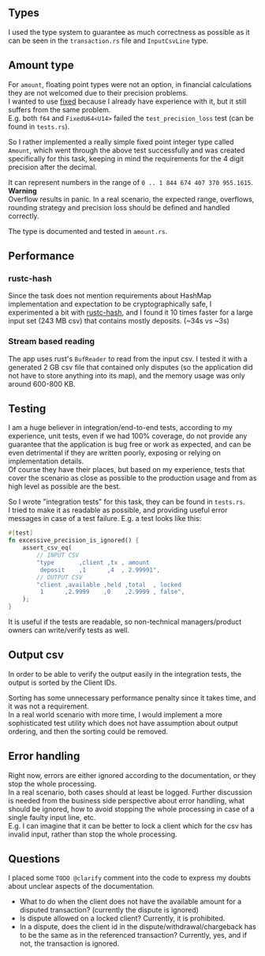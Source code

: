 

## Types
I used the type system to guarantee as much correctness as possible as it can be seen in the 
`transaction.rs` file and `InputCsvLine` type.

## Amount type
For `amount`, floating point types were not an option, in financial calculations they are not
welcomed due to their precision problems.  
I wanted to use [fixed](https://crates.io/crates/fixed) because I already have experience
with it, but it still suffers from the same problem.   
E.g. both `f64` and `FixedU64<U14>` failed the `test_precision_loss` test (can be found in `tests.rs`).

So I rather implemented a really simple fixed point integer type called `Amount`, which went
through the above test successfully and was created specifically for this task, keeping in mind
the requirements for the 4 digit precision after the decimal.  

It can represent numbers in the range of `0 .. 1 844 674 407 370 955.1615`.  
**Warning**  
Overflow results in panic. In a real scenario, the expected range, overflows,
rounding strategy and precision loss should be defined and handled correctly.

The type is documented and tested in `amount.rs`.

## Performance 

### rustc-hash

Since the task does not mention requirements about HashMap implementation and expectation to be
cryptographically safe, I experimented a bit
with [rustc-hash](https://crates.io/crates/rustc-hash), and I found it 10 times faster for a large input set (243 MB csv) that contains mostly
deposits. (~34s vs ~3s)

### Stream based reading
The app uses rust's `BufReader` to read from the input csv. I tested it with a generated 2 GB csv file that contained
only disputes (so the application did not have to store anything into its map), and the memory usage
was only around 600-800 KB.


## Testing
I am a huge believer in integration/end-to-end tests, according to my experience,
unit tests, even if we had 100% coverage, do not provide any guarantee that the
application is bug free or work as expected, and can be even detrimental if they are written poorly, exposing or
relying on implementation details.  
Of course they have their places, but based on my experience, tests that cover the
scenario as close as possible to the production usage and from as high level as possible
are the best.  

So I wrote "integration tests" for this task, they can be found in `tests.rs`.  
I tried to make it as readable as possible, and providing useful error messages in case
of a test failure. E.g. a test looks like this:
```rust
#[test]
fn excessive_precision_is_ignored() {
    assert_csv_eq(
        // INPUT CSV
        "type       ,client ,tx , amount
         deposit    ,1      ,4  , 2.99991",
        // OUTPUT CSV
        "client ,available ,held ,total  , locked
         1      ,2.9999    ,0    ,2.9999 , false",
    );
}
```
It is useful if the tests are readable, so non-technical managers/product owners can write/verify tests as well.
## Output csv
In order to be able to verify the output easily in the integration tests, the output is sorted by the Client IDs.

Sorting has some unnecessary performance penalty since it takes time, and it was not a requirement.  
In a real world scenario with more time, I would implement a more sophisticated test
utility which does not have assumption about output ordering, and then the sorting could be removed.



## Error handling
Right now, errors are either ignored according to the documentation, or they stop the whole processing.    
In a real scenario, both cases should at least be logged. Further discussion is needed
from the business side perspective about error handling, what should be ignored, how to avoid
stopping the whole processing in case of a single faulty input line, etc.   
E.g. I can imagine that it can
be better to lock a client which for the csv has invalid input, rather than stop the whole 
processing.

## Questions
I placed some `TODO @clarify` comment into the code to express my doubts about
unclear aspects of the documentation.  

- What to do when the client does not have the available amount for a disputed transaction? (currently the dispute is ignored)
- Is dispute allowed on a locked client? Currently, it is prohibited.
- In a dispute, does the client id in the dispute/withdrawal/chargeback has to be the same as in the referenced transaction?
Currently, yes, and if not, the transaction is ignored.
